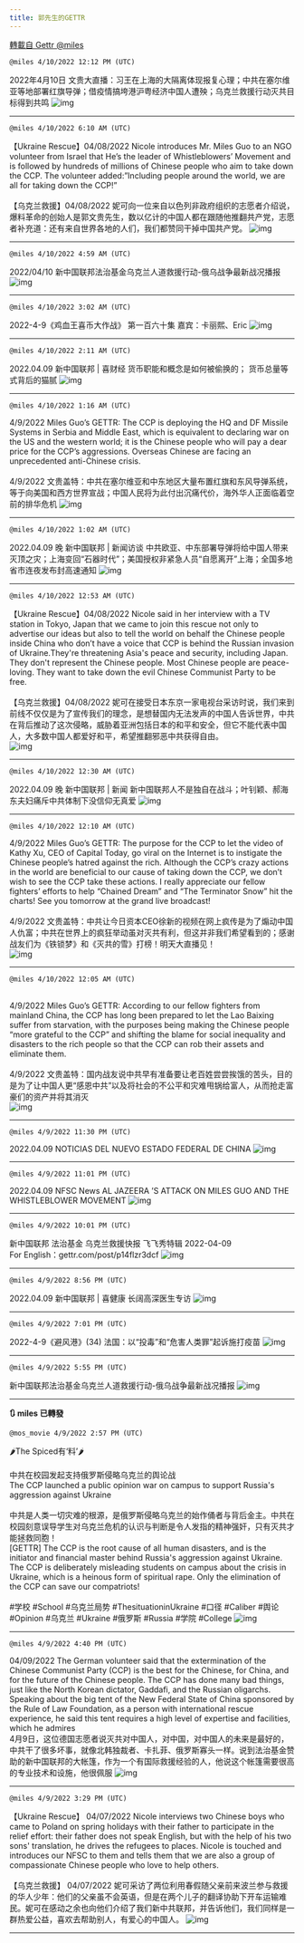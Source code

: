 ```yaml
---
title: 郭先生的GETTR
---
```

[轉載自 Gettr @miles](https://gettr.com/user/miles)

`@miles 4/10/2022 12:12 PM (UTC)`

2022年4月10日 文贵大直播：习王在上海的大隔离体现报复心理；中共在塞尔维亚等地部署红旗导弹；借疫情搞垮港沪粤经济中国人遭殃；乌克兰救援行动灭共目标得到共鸣
![img](https://media.gettr.com/group6/origin/2022/04/10/12/42bc160f-a053-7b8b-70e2-b9c524550a0f/6383d6c383a688bc0ce747d8282e44b3.jpeg)

---

`@miles 4/10/2022 6:10 AM (UTC)`

【Ukraine Rescue】04/08/2022 Nicole introduces Mr. Miles Guo to an NGO volunteer from Israel that He’s the leader of Whistleblowers’ Movement and is followed by hundreds of millions of Chinese people who aim to take down the CCP. The volunteer added:”Including people around the world, we are all for taking down the CCP!”<br/><br/>【乌克兰救援】04/08/2022 妮可向一位来自以色列非政府组织的志愿者介绍说，爆料革命的创始人是郭文贵先生，数以亿计的中国人都在跟随他推翻共产党，志愿者补充道：还有来自世界各地的人们，我们都赞同干掉中国共产党。
![img](https://media.gettr.com/group48/getter/2022/04/10/06/2bbe72cf-b831-5f94-9b94-6a43e9482da8/out.jpg)

---

`@miles 4/10/2022 4:59 AM (UTC)`

2022/04/10  新中国联邦法治基金乌克兰人道救援行动-俄乌战争最新战况播报
![img](https://media.gettr.com/group30/origin/2022/04/10/04/9e7f3130-13b2-1f35-66d9-01c45b85f500/6383d6c383a688bc0ce747d8282e44b3.jpeg)

---

`@miles 4/10/2022 3:02 AM (UTC)`

2022-4-9《鸡血王喜币大作战》 第一百六十集 嘉宾：卡丽熙、Eric
![img](https://media.gettr.com/group50/origin/2022/04/10/02/1b337cc6-35b8-9f08-ae6d-69e0175c7077/6383d6c383a688bc0ce747d8282e44b3.jpeg)

---

`@miles 4/10/2022 2:11 AM (UTC)`

2022.04.09  新中国联邦 | 喜财经   货币职能和概念是如何被偷换的； 货币总量等式背后的猫腻
![img](https://media.gettr.com/group11/origin/2022/04/10/02/02f24ea4-4cc3-85b9-e8b6-67abbf7c15e7/9548d67018b19975dcafea4c4484666a.png)

---

`@miles 4/10/2022 1:16 AM (UTC)`

4/9/2022 Miles Guo’s GETTR: The CCP is deploying the HQ and DF Missile Systems in Serbia and Middle East, which is equivalent to declaring war on the US and the western world; it is the Chinese people who will pay a dear price for the CCP’s aggressions. Overseas Chinese are facing an unprecedented anti-Chinese crisis.<br/><br/>4/9/2022 文贵盖特：中共在塞尔维亚和中东地区大量布置红旗和东风导弹系统，等于向美国和西方世界宣战；中国人民将为此付出沉痛代价，海外华人正面临着空前的排华危机
![img](https://media.gettr.com/group44/getter/2022/04/10/01/d399015c-f4d3-b55b-7a76-c7c91981abda/out.jpg)

---

`@miles 4/10/2022 1:02 AM (UTC)`

2022.04.09 晚  新中国联邦 | 新闻访谈     中共欧亚、中东部署导弹将给中国人带来灭顶之灾；上海变回“石器时代”；美国授权非紧急人员“自愿离开”上海；全国多地省市连夜发布封高速通知
![img](https://media.gettr.com/group28/origin/2022/04/10/01/b1c1b8aa-84e0-0e3d-5b89-fac1a6367b06/9548d67018b19975dcafea4c4484666a.png)

---

`@miles 4/10/2022 12:53 AM (UTC)`

【Ukraine Rescue】04/08/2022 Nicole said in her interview with a TV station in Tokyo, Japan that we came to join this rescue not only to advertise our ideas but also to tell the world on behalf the Chinese people inside China who don’t have a voice that CCP is behind the Russian invasion of Ukraine.They're threatening Asia's peace and security, including Japan. They don't represent the Chinese people. Most Chinese people are peace-loving. They want to take down the evil Chinese Communist Party to be free.<br/><br/>【乌克兰救援】04/08/2022 妮可在接受日本东京一家电视台采访时说，我们来到前线不仅仅是为了宣传我们的理念，是想替国内无法发声的中国人告诉世界，中共在背后推动了这次侵略，威胁着亚洲包括日本的和平和安全，但它不能代表中国人，大多数中国人都爱好和平，希望推翻邪恶中共获得自由。<br/>
![img](https://media.gettr.com/group32/getter/2022/04/10/00/8fc7681d-b928-350f-88db-4b78bc6554dc/out.jpg)

---

`@miles 4/10/2022 12:30 AM (UTC)`

2022.04.09 晚  新中国联邦 | 新闻	新中国联邦人不是独自在战斗；叶钊颖、郝海东夫妇痛斥中共体制下没信仰无真爱
![img](https://media.gettr.com/group48/origin/2022/04/10/00/c6fbe12d-ffdb-d3bc-0ea6-8a3fa725ca8b/6383d6c383a688bc0ce747d8282e44b3.jpeg)

---

`@miles 4/10/2022 12:10 AM (UTC)`

4/9/2022 Miles Guo’s GETTR: The purpose for the CCP to let the video of Kathy Xu, CEO of Capital Today, go viral on the Internet is to instigate the Chinese people’s hatred against the rich. Although the CCP’s crazy actions in the world are beneficial to our cause of taking down the CCP, we don’t wish to see the CCP take these actions. I really appreciate our fellow fighters’ efforts to help “Chained Dream” and “The Terminator Snow” hit the charts! See you tomorrow at the grand live broadcast!<br/><br/>4/9/2022 文贵盖特：中共让今日资本CEO徐新的视频在网上疯传是为了煽动中国人仇富；中共在世界上的疯狂举动虽对灭共有利，但这并非我们希望看到的；感谢战友们为《铁锁梦》和《灭共的雪》打榜！明天大直播见！<br/>
![img](https://media.gettr.com/group29/getter/2022/04/10/00/74b9db3e-ba05-fe8c-8577-793f4d5000c0/out.jpg)

---

`@miles 4/10/2022 12:05 AM (UTC)`

<br/>4/9/2022 Miles Guo’s GETTR: According to our fellow fighters from mainland China, the CCP has long been prepared to let the Lao Baixing suffer from starvation, with the purposes being making the Chinese people “more grateful to the CCP” and shifting the blame for social inequality and disasters to the rich people so that the CCP can rob their assets and eliminate them.<br/><br/>4/9/2022 文贵盖特：国内战友说中共早有准备要让老百姓尝尝挨饿的苦头，目的是为了让中国人更“感恩中共”以及将社会的不公平和灾难甩锅给富人，从而抢走富豪们的资产并将其消灭<br/>
![img](https://media.gettr.com/group5/getter/2022/04/10/00/2146e85a-b368-9a95-387f-b9a25056bc2f/out.jpg)

---

`@miles 4/9/2022 11:30 PM (UTC)`

2022.04.09 NOTICIAS DEL NUEVO ESTADO FEDERAL DE CHINA
![img](https://media.gettr.com/group43/origin/2022/04/09/23/c1e1b7e4-0c03-f8af-866d-210996d54efa/6383d6c383a688bc0ce747d8282e44b3.jpeg)

---

`@miles 4/9/2022 11:01 PM (UTC)`

2022.04.09 NFSC News AL JAZEERA ’S ATTACK ON MILES GUO AND THE WHISTLEBLOWER MOVEMENT
![img](https://media.gettr.com/group10/origin/2022/04/09/23/ca8be5a9-49ae-4f8b-f5bb-835a888ce619/6383d6c383a688bc0ce747d8282e44b3.jpeg)

---

`@miles 4/9/2022 10:01 PM (UTC)`

新中国联邦 法治基金 乌克兰救援快报 飞飞秀特辑 2022-04-09<br/>For English：gettr.com/post/p14flzr3dcf
![img](https://media.gettr.com/group49/origin/2022/04/09/22/1f6cb724-fed5-146a-4f6e-72064b089d4f/9548d67018b19975dcafea4c4484666a.png)

---

`@miles 4/9/2022 8:56 PM (UTC)`

2022.04.09  新中国联邦 | 喜健康   长阔高深医生专访
![img](https://media.gettr.com/group13/origin/2022/04/09/20/2d54ea9f-7bd6-3481-5ec2-1c064ebb1b4e/6383d6c383a688bc0ce747d8282e44b3.jpeg)

---

`@miles 4/9/2022 7:01 PM (UTC)`

2022-4-9《避风港》(34) 法国：以“投毒”和“危害人类罪”起诉施打疫苗
![img](https://media.gettr.com/group32/origin/2022/04/09/19/ecbc2a34-9c0b-a83f-53db-a57496e6930e/6383d6c383a688bc0ce747d8282e44b3.jpeg)

---

`@miles 4/9/2022 5:55 PM (UTC)`

新中国联邦法治基金乌克兰人道救援行动-俄乌战争最新战况播报
![img](https://media.gettr.com/group33/origin/2022/04/09/17/75301d07-57d3-96b8-756f-74082504e92c/9548d67018b19975dcafea4c4484666a.png)

---

**:arrows_clockwise: miles 已轉發**

`@mos_movie 4/9/2022 2:57 PM (UTC)`

🌶️The Spiced有‘料’🌶️<br/><br/>中共在校园发起支持俄罗斯侵略乌克兰的舆论战<br/>The CCP launched a public opinion war on campus to support Russia's aggression against Ukraine<br/><br/>中共是人类一切灾难的根源，是俄罗斯侵略乌克兰的始作俑者与背后金主。中共在校园刻意误导学生对乌克兰危机的认识与判断是令人发指的精神强奸，只有灭共才能拯救同胞！<br/>[GETTR] The CCP is the root cause of all human disasters, and is the initiator and financial master behind Russia's aggression against Ukraine. The CCP is deliberately misleading students on campus about the crisis in Ukraine, which is a heinous form of spiritual rape. Only the elimination of the CCP can save our compatriots!<br/><br/>#学校 #School #乌克兰局势  #ThesituationinUkraine #口径 #Caliber #舆论 #Opinion #乌克兰 #Ukraine #俄罗斯  #Russia #学院  #College
![img](https://media.gettr.com/group37/getter/2022/04/09/14/03736461-4e98-dde2-fd36-2522d3df1577/out.jpg)

---

`@miles 4/9/2022 4:40 PM (UTC)`

04/09/2022 The German volunteer said that the extermination of the Chinese Communist Party (CCP) is the best for the Chinese, for China, and for the future of the Chinese people. The CCP has done many bad things, just like the North Korean dictator, Gaddafi, and the Russian oligarchs. Speaking about the big tent of the New Federal State of China sponsored by the Rule of Law Foundation, as a person with international rescue experience, he said this tent requires a high level of expertise and facilities, which he admires<br/>4月9日，这位德国志愿者说灭共对中国人，对中国，对中国人的未来是最好的，中共干了很多坏事，就像北韩独裁者、卡扎菲、俄罗斯寡头一样。说到法治基金赞助的新中国联邦的大帐篷，作为一个有国际救援经验的人，他说这个帐篷需要很高的专业技术和设施，他很佩服
![img](https://media.gettr.com/group10/origin/2022/04/09/16/1bdfb84e-0bca-5a19-80dc-409144aa0578/out.jpg)

---

`@miles 4/9/2022 3:29 PM (UTC)`

【Ukraine Rescue】 04/07/2022 Nicole interviews two Chinese boys who came to Poland on spring holidays with their father to participate in the relief effort: their father does not speak English, but with the help of his two sons' translation, he drives the refugees to places. Nicole is touched and introduces our NFSC to them and tells them that we are also a group of compassionate Chinese people who love to help others.<br/><br/>【乌克兰救援】 04/07/2022 妮可采访了两位利用春假随父亲前来波兰参与救援的华人少年：他们的父亲虽不会英语，但是在两个儿子的翻译协助下开车运输难民。妮可在感动之余也向他们介绍了我们新中共联邦，并告诉他们，我们同样是一群热爱公益，喜欢去帮助别人，有爱心的中国人。
![img](https://media.gettr.com/group9/getter/2022/04/09/15/2af86a38-9f28-e5ad-eb75-4a7027e9c91c/out.jpg)

---


